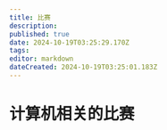 ```yaml
---
title: 比赛
description: 
published: true
date: 2024-10-19T03:25:29.170Z
tags: 
editor: markdown
dateCreated: 2024-10-19T03:25:01.183Z
---
```


# 计算机相关的比赛 